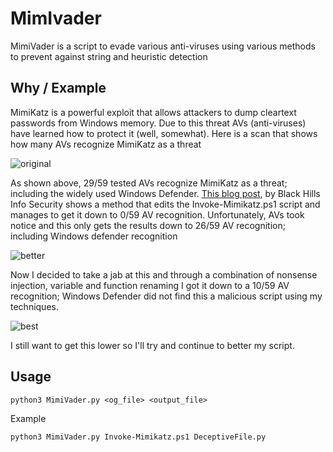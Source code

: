 # MimIvader
MimiVader is a script to evade various anti-viruses using various methods to prevent against string and heuristic detection

## Why / Example
MimiKatz is a powerful exploit that allows attackers to dump cleartext passwords from Windows memory. Due to this threat AVs (anti-viruses) have learned how to protect it (well, somewhat). Here is a scan that shows how many AVs recognize MimiKatz as a threat

![original](https://github.com/lawja/MimiVader/blob/master/img/og.png?raw=true)

As shown above, 29/59 tested AVs recognize MimiKatz as a threat; including the widely used Windows Defender. [This blog post](https://www.blackhillsinfosec.com/bypass-anti-virus-run-mimikatz/), by Black Hills Info Security shows a method that edits the Invoke-Mimikatz.ps1 script and manages to get it down to 0/59 AV recognition. Unfortunately, AVs took notice and this only gets the results down to 26/59 AV recognition; including Windows defender recognition

![better](https://github.com/lawja/MimiVader/blob/master/img/better.png?raw=true)

Now I decided to take a jab at this and through a combination of nonsense injection, variable and function renaming I got it down to a 10/59 AV recognition; Windows Defender did not find this a malicious script using my techniques.

![best](https://github.com/lawja/MimiVader/blob/master/img/best.png?raw=true)

I still want to get this lower so I'll try and continue to better my script.

## Usage
`python3 MimiVader.py <og_file> <output_file>`

Example

`python3 MimiVader.py Invoke-Mimikatz.ps1 DeceptiveFile.py`
